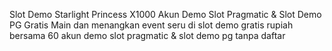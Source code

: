Slot Demo Starlight Princess X1000 Akun Demo Slot Pragmatic & Slot Demo PG Gratis
Main dan menangkan event seru di slot demo gratis rupiah bersama 60 akun demo slot pragmatic & slot demo pg tanpa daftar
